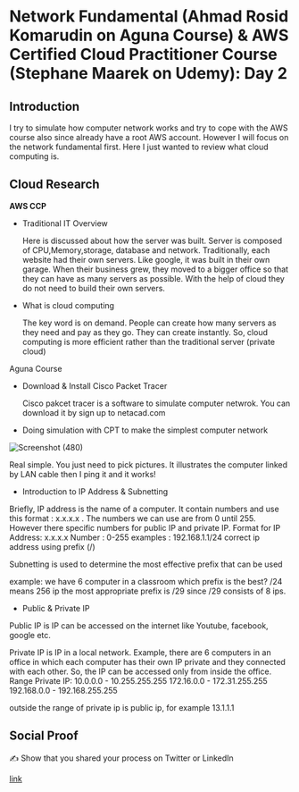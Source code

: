 # Network Fundamental (Ahmad Rosid Komarudin on Aguna Course) & AWS Certified Cloud Practitioner Course (Stephane Maarek on Udemy): Day 2

## Introduction
I try to simulate how computer network works and try to cope with the AWS course also since already have a root AWS account. However I will focus on the network fundamental first. Here I just wanted to review what cloud computing is.

## Cloud Research
**AWS CCP**
- Traditional IT Overview
  
  Here is discussed about how the server was built. Server is composed of CPU,Memory,storage, database and network. Traditionally, each website had their own servers. Like google, it was built in their own garage. When their business grew, they moved to a bigger office so that they can have as many servers as possible. With the help of cloud they do not need to build their own servers. 
  
- What is cloud computing

  The key word is on demand. People can create how many servers as they need and pay as they go. They can create instantly. So, cloud computing is more efficient rather than the traditional server (private cloud)

Aguna Course
- Download & Install Cisco Packet Tracer

  Cisco pakcet tracer is a software to simulate computer netwrok. You can download it by sign up to netacad.com

- Doing simulation with CPT to make the simplest computer network

![Screenshot (480)](https://user-images.githubusercontent.com/99172259/154237381-666cdb9c-cd54-45ac-9c8c-5223d4fca19f.png)

Real simple. You just need to pick pictures. It illustrates the computer linked by LAN cable then I ping it and it works!

- Introduction to IP Address & Subnetting

Briefly, IP address is the name of a computer. It contain numbers and use this format : x.x.x.x . The numbers we can use are from 0 until 255. However there specific numbers for public IP and private IP. 
Format for IP Address:  x.x.x.x
  Number : 0-255
  examples : 192.168.1.1/24
correct ip address using prefix (/)

Subnetting is used to determine the most effective prefix that can be used

example: we have 6 computer in a classroom
which prefix is the best?
/24 means 256 ip
the most appropriate prefix is /29 since /29 consists of 8 ips.

- Public & Private IP

Public IP  is IP can be accessed on the internet like Youtube, facebook, google etc.


Private IP is IP in a local network. Example, there are 6 computers in an office in which each computer has their own IP private and they connected with each other. So, the IP can be accessed only from inside the office.
Range Private IP: 
10.0.0.0 - 10.255.255.255
172.16.0.0 - 172.31.255.255
192.168.0.0 - 192.168.255.255

outside the range of private ip is public ip, for example 13.1.1.1



## Social Proof

✍️ Show that you shared your process on Twitter or LinkedIn

[link](link)

